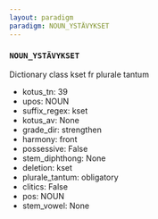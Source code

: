 ```yaml
---
layout: paradigm
paradigm: NOUN_YSTÄVYKSET
---
```

### ` NOUN_YSTÄVYKSET `

Dictionary class kset fr plurale tantum
* kotus_tn: 39
* upos: NOUN
* suffix_regex: kset
* kotus_av: None
* grade_dir: strengthen
* harmony: front
* possessive: False
* stem_diphthong: None
* deletion: kset
* plurale_tantum: obligatory
* clitics: False
* pos: NOUN
* stem_vowel: None
